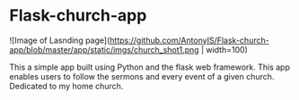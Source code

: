 # Flask-church-app
![Image of Lasnding page](https://github.com/AntonyIS/Flask-church-app/blob/master/app/static/imgs/church_shot1.png | width=100)

This a simple app built using Python and the flask web framework. This app enables users to follow the sermons and every event of a given church. Dedicated to my home church.
